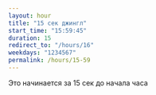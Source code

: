 ```yaml
---
layout: hour
title: "15 сек джингл"
start_time: "15:59:45"
duration: 15
redirect_to: "/hours/16"
weekdays: "1234567"
permalink: /hours/15-59
---
```


Это начинается за 15 сек до начала часа
